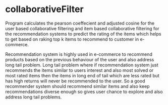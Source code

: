 # collaborativeFilter
Program calculates the pearson coeffecient and adjusted cosine for the user based collaborative filtering  and item based collaborative filtering for the recommendation systems to predict the rating of the items which helps to  get based on raking top k items to recommend to customer in e-commerce.


Recommendation system is highly used in e-commerce to recommend products based on the previous behaviour of the user and also address long tail problem.
Long tail problem where if recommendation system just recommends the items similar to users interest and also most solved or most rated items then the items in long end of tail 
which are less rated but has high returns will never be recommended to the user. So a good recommender system should recommend similar items and also keep recommendations diverse enough so gives user chance to explore and also address long tail problems.




